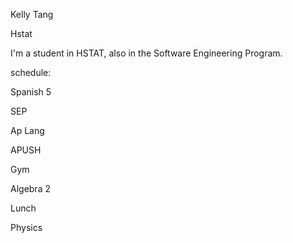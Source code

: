 Kelly Tang

Hstat

I'm a student in HSTAT, also in the Software Engineering Program.

schedule: 

Spanish 5

SEP

Ap Lang

APUSH

Gym

Algebra 2

Lunch

Physics
